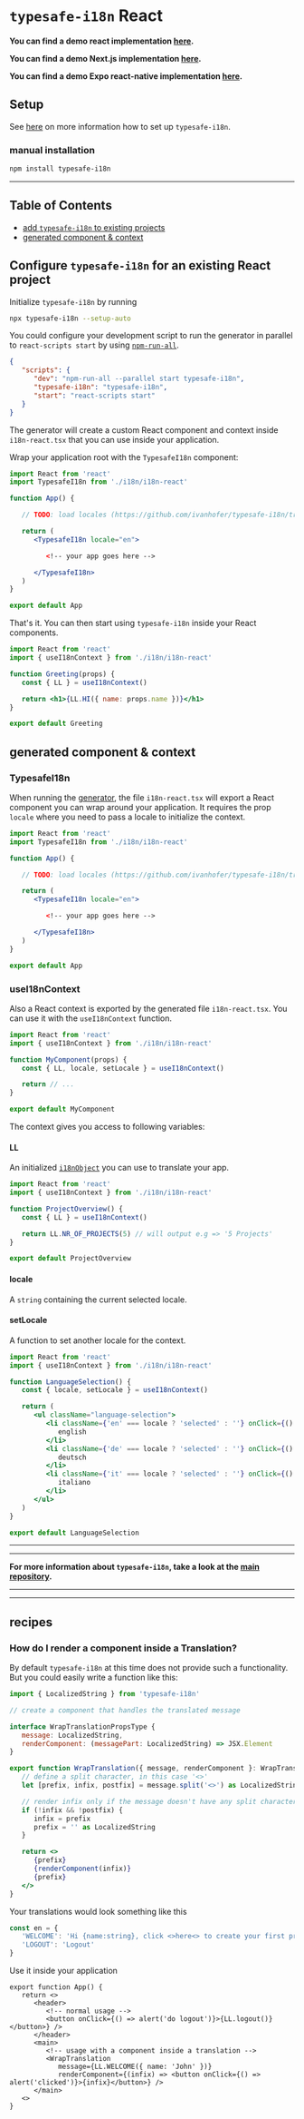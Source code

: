 # `typesafe-i18n` React

**You can find a demo react implementation [here](https://github.com/ivanhofer/typesafe-i18n/tree/main/packages/adapter-react/examples/react).**

**You can find a demo Next.js implementation [here](https://github.com/ivanhofer/typesafe-i18n/tree/main/packages/adapter-react/examples/nextjs).**

**You can find a demo Expo react-native implementation [here](https://github.com/ivanhofer/typesafe-i18n/tree/main/packages/adapter-react/examples/expo).**

## Setup

See [here](https://github.com/ivanhofer/typesafe-i18n#get-started) on more information how to set up `typesafe-i18n`.

### manual installation

```bash
npm install typesafe-i18n
```

---

## Table of Contents
 - [add `typesafe-i18n` to existing projects](#configure-typesafe-i18n-for-an-existing-react-project)
 - [generated component & context](#generated-component--context)


<!-- ------------------------------------------------------------------------------------------ -->
<!-- ------------------------------------------------------------------------------------------ -->
<!-- ------------------------------------------------------------------------------------------ -->

## Configure `typesafe-i18n` for an existing React project


Initialize `typesafe-i18n` by running

```bash
npx typesafe-i18n --setup-auto
```

You could configure your development script to run the generator in parallel to `react-scripts start` by using [`npm-run-all`](https://github.com/mysticatea/npm-run-all).

```json
{
   "scripts": {
      "dev": "npm-run-all --parallel start typesafe-i18n",
      "typesafe-i18n": "typesafe-i18n",
      "start": "react-scripts start"
   }
}
```

The generator will create a custom React component and context inside `i18n-react.tsx` that you can use inside your application.

Wrap your application root with the `TypesafeI18n` component:

```jsx
import React from 'react'
import TypesafeI18n from './i18n/i18n-react'

function App() {

   // TODO: load locales (https://github.com/ivanhofer/typesafe-i18n/tree/main/packages/generator#loading-locales)

   return (
      <TypesafeI18n locale="en">

         <!-- your app goes here -->

      </TypesafeI18n>
   )
}

export default App
```

That's it. You can then start using `typesafe-i18n` inside your React components.

```jsx
import React from 'react'
import { useI18nContext } from './i18n/i18n-react'

function Greeting(props) {
   const { LL } = useI18nContext()

   return <h1>{LL.HI({ name: props.name })}</h1>
}

export default Greeting
```


<!-- ------------------------------------------------------------------------------------------ -->
<!-- ------------------------------------------------------------------------------------------ -->
<!-- ------------------------------------------------------------------------------------------ -->

## generated component & context

### TypesafeI18n

When running the [generator](https://github.com/ivanhofer/typesafe-i18n/tree/main/packages/generator#generator), the file `i18n-react.tsx` will export a React component you can wrap around your application. It requires the prop `locale` where you need to pass a locale to initialize the context.

```jsx
import React from 'react'
import TypesafeI18n from './i18n/i18n-react'

function App() {

   // TODO: load locales (https://github.com/ivanhofer/typesafe-i18n/tree/main/packages/generator#loading-locales)

   return (
      <TypesafeI18n locale="en">

         <!-- your app goes here -->

      </TypesafeI18n>
   )
}

export default App
```


### useI18nContext

Also a React context is exported by the generated file `i18n-react.tsx`. You can use it with the `useI18nContext` function.

```jsx
import React from 'react'
import { useI18nContext } from './i18n/i18n-react'

function MyComponent(props) {
   const { LL, locale, setLocale } = useI18nContext()

   return // ...
}

export default MyComponent
```

The context gives you access to following variables:

#### LL

An initialized [`i18nObject`](https://github.com/ivanhofer/typesafe-i18n/tree/main/packages/runtime#i18nObject) you can use to translate your app.

```jsx
import React from 'react'
import { useI18nContext } from './i18n/i18n-react'

function ProjectOverview() {
   const { LL } = useI18nContext()

   return LL.NR_OF_PROJECTS(5) // will output e.g => '5 Projects'
}

export default ProjectOverview
```

#### locale

A `string` containing the current selected locale.

#### setLocale

A function to set another locale for the context.


```jsx
import React from 'react'
import { useI18nContext } from './i18n/i18n-react'

function LanguageSelection() {
   const { locale, setLocale } = useI18nContext()

   return (
      <ul className="language-selection">
         <li className={'en' === locale ? 'selected' : ''} onClick={() => setLocale('en')}>
            english
         </li>
         <li className={'de' === locale ? 'selected' : ''} onClick={() => setLocale('de')}>
            deutsch
         </li>
         <li className={'it' === locale ? 'selected' : ''} onClick={() => setLocale('it')}>
            italiano
         </li>
      </ul>
   )
}

export default LanguageSelection
```


---
---

**For more information about `typesafe-i18n`, take a look at the [main repository](https://github.com/ivanhofer/typesafe-i18n).**

---
---

<!-- ------------------------------------------------------------------------------------------ -->
<!-- ------------------------------------------------------------------------------------------ -->
<!-- ------------------------------------------------------------------------------------------ -->

## recipes

### How do I render a component inside a Translation?

By default `typesafe-i18n` at this time does not provide such a functionality. But you could easily write a function like this:

```jsx
import { LocalizedString } from 'typesafe-i18n'

// create a component that handles the translated message

interface WrapTranslationPropsType {
   message: LocalizedString,
   renderComponent: (messagePart: LocalizedString) => JSX.Element
}

export function WrapTranslation({ message, renderComponent }: WrapTranslationPropsType) {
   // define a split character, in this case '<>'
   let [prefix, infix, postfix] = message.split('<>') as LocalizedString[]

   // render infix only if the message doesn't have any split characters
   if (!infix && !postfix) {
      infix = prefix
      prefix = '' as LocalizedString
   }

   return <>
      {prefix}
      {renderComponent(infix)}
      {prefix}
   </>
}
```

Your translations would look something like this

```ts
const en = {
   'WELCOME': 'Hi {name:string}, click <>here<> to create your first project'
   'LOGOUT': 'Logout'
}
```

Use it inside your application

```tsx
export function App() {
   return <>
      <header>
         <!-- normal usage -->
         <button onClick={() => alert('do logout')}>{LL.logout()}</button>} />
      </header>
      <main>
         <!-- usage with a component inside a translation -->
         <WrapTranslation
            message={LL.WELCOME({ name: 'John' })}
            renderComponent={(infix) => <button onClick={() => alert('clicked')}>{infix}</button>} />
      </main>
   <>
}
```
